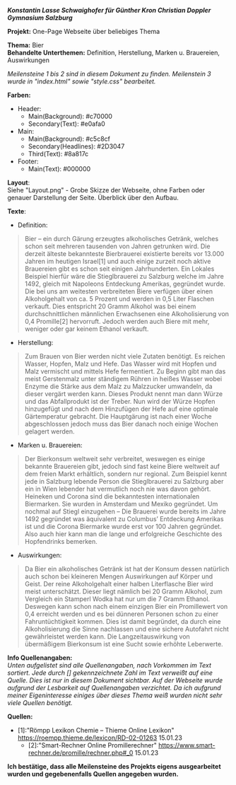 ***Konstantin Lasse Schwaighofer für Günther Kron Christian Doppler Gymnasium Salzburg***

**Projekt:** One-Page Webseite über beliebiges Thema

**Thema:** Bier  
**Behandelte Unterthemen:** Definition, Herstellung, Marken u. Brauereien, Auswirkungen

*Meilensteine 1 bis 2 sind in diesem Dokument zu finden. Meilenstein 3 wurde in "index.html" sowie "style.css" bearbeitet.*

**Farben:**

- Header:  
  - Main(Background): #c70000  
  -  Secondary(Text): #e0afa0
- Main:
    - Main(Background): #c5c8cf
    - Secondary(Headlines): #2D3047
    - Third(Text): #8a817c
- Footer:
    - Main(Text): #000000

**Layout**:  
Siehe "Layout.png" - Grobe Skizze der Webseite, ohne Farben oder genauer Darstellung der Seite. Überblick über den Aufbau.

**Texte**:


- Definition:
> Bier – ein durch Gärung erzeugtes alkoholisches Getränk, welches schon seit mehreren tausenden von Jahren getrunken wird. Die derzeit älteste bekannteste Bierbrauerei existierte bereits vor 13.000 Jahren im heutigen Israel[1] und auch einige zurzeit noch aktive Brauereien gibt es schon seit einigen Jahrhunderten. Ein Lokales Beispiel hierfür wäre die Stieglbrauerei zu Salzburg welche im Jahre 1492, gleich mit Napoleons Entdeckung Amerikas, gegründet wurde. Die bei uns am weitesten verbreiteten Biere verfügen über einen Alkoholgehalt von ca. 5 Prozent und werden in 0,5 Liter Flaschen verkauft. Dies entspricht 20 Gramm Alkohol  was bei einem durchschnittlichen männlichen Erwachsenen eine Alkoholisierung von 0,4 Promille[2] hervorruft. Jedoch werden auch Biere mit mehr, weniger oder gar keinem Ethanol verkauft.


- Herstellung:
> Zum Brauen von Bier werden nicht viele Zutaten benötigt. Es reichen  Wasser, Hopfen, Malz und Hefe. Das Wasser wird mit Hopfen und Malz vermischt und mittels Hefe fermentiert. Zu Beginn gibt man das meist Gerstenmalz unter ständigem Rühren in heißes Wasser wobei Enzyme die Stärke aus dem Malz zu Malzzucker umwandeln, da dieser vergärt werden kann. Dieses Produkt nennt man dann Würze und das Abfallprodukt ist der Treber. Nun wird der Würze Hopfen hinzugefügt und nach dem Hinzufügen der Hefe auf eine optimale Gärtemperatur gebracht. Die Hauptgärung ist nach einer Woche abgeschlossen jedoch muss das Bier danach noch einige Wochen gelagert werden.

- Marken u. Brauereien:
> Der Bierkonsum weltweit sehr verbreitet, weswegen es einige bekannte Brauereien gibt, jedoch sind fast keine Biere weltweit auf dem freien Markt erhältlich, sondern nur regional. Zum Beispiel kennt jede in Salzburg lebende Person die Stieglbrauerei zu Salzburg aber ein in Wien lebender hat vermutlich noch nie was davon gehört. Heineken und Corona sind die bekanntesten internationalen Biermarken. Sie wurden in Amsterdam und Mexiko gegründet. Um nochmal auf Stiegl einzugehen – Die Brauerei wurde bereits im Jahre 1492 gegründet was äquivalent zu Columbus’ Entdeckung Amerikas ist und die Corona Biermarke wurde erst vor 100 Jahren gegründet. Also auch hier kann man die lange und erfolgreiche Geschichte des Hopfendrinks bemerken.


- Auswirkungen:
> Da Bier ein alkoholisches Getränk ist hat der Konsum dessen natürlich auch schon bei kleineren Mengen Auswirkungen auf Körper und Geist. Der reine Alkoholgehalt einer halben Literflasche Bier wird meist unterschätzt. Dieser liegt nämlich bei 20 Gramm Alkohol, zum Vergleich ein Stamperl Wodka hat nur um die 7 Gramm Ethanol. Deswegen kann schon  nach einem einzigen Bier ein Promillewert von 0,4 erreicht werden und es bei dünneren Personen schon zu einer Fahruntüchtigkeit kommen. Dies ist damit begründet, da durch eine Alkoholisierung die Sinne nachlassen und eine sichere Autofahrt nicht gewährleistet werden kann. Die Langzeitauswirkung von übermäßigem Bierkonsum ist eine Sucht sowie erhöhte Leberwerte.





**Info Quellenangaben:**  
*Unten aufgelistet sind alle Quellenangaben, nach Vorkommen im Text sortiert. Jede durch [] gekennzeichnete Zahl im Text verweißt auf eine Quelle. Dies ist nur in diesem Dokument sichtbar. Auf der Webseite wurde aufgrund der Lesbarkeit auf Quellenangaben verzichtet. Da ich aufgrund meiner Eigeninteresse einiges über dieses Thema weiß wurden nicht sehr viele Quellen benötigt.*

**Quellen:**
- [1]:"Römpp Lexikon Chemie – Thieme Online Lexikon" https://roempp.thieme.de/lexicon/RD-02-01263 15.01.23  
  - [2]:"Smart-Rechner Online Promillerechner" https://www.smart-rechner.de/promille/rechner.php#_0 15.01.23


**Ich bestätige, dass alle Meilensteine des Projekts eigens ausgearbeitet wurden und gegebenenfalls Quellen angegeben wurden.**
